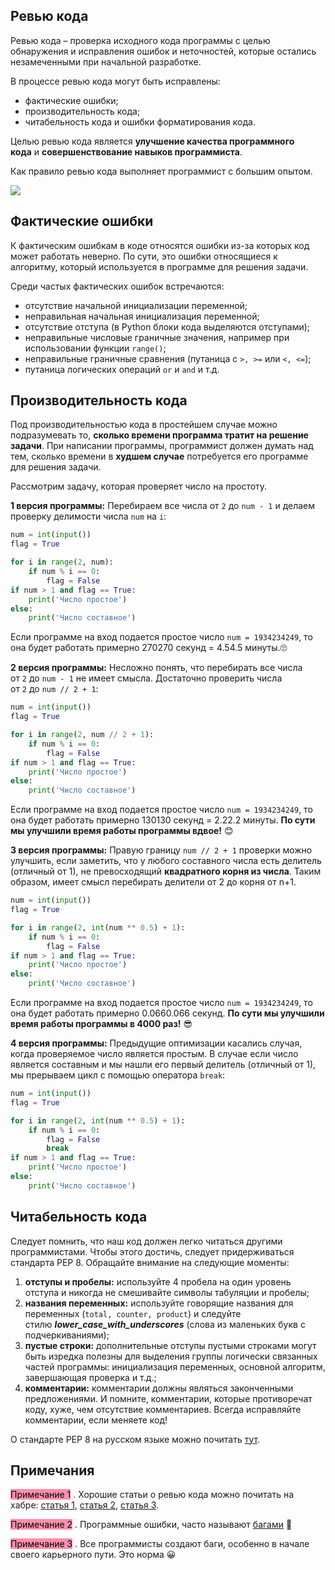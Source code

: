 ## Ревью кода

Ревью кода – проверка исходного кода программы с целью обнаружения и исправления ошибок и неточностей, которые остались незамеченными при начальной разработке. 

В процессе ревью кода могут быть исправлены:

-   фактические ошибки;
-   производительность кода;
-   читабельность кода и ошибки форматирования кода.

Целью ревью кода является **улучшение качества программного кода** и **совершенствование навыков программиста**.

Как правило ревью кода выполняет программист с большим опытом.

![](https://habrastorage.org/webt/59/e8/37/59e8378c4c14b734316121.png)

## Фактические ошибки
К фактическим ошибкам в коде относятся ошибки из-за которых код может работать неверно. По сути, это ошибки относящиеся к алгоритму, который используется в программе для решения задачи.

Среди частых фактических ошибок встречаются:

-   отсутствие начальной инициализации переменной;
-   неправильная начальная инициализация переменной;
-   отсутствие отступа (в Python блоки кода выделяются отступами);
-   неправильные числовые граничные значения, например при использовании функции `range()`;
-   неправильные граничные сравнения (путаница с `>, >=` или `<, <=`);
-   путаница логических операций `or` и `and` и т.д.

## Производительность кода

Под производительностью кода в простейшем случае можно подразумевать то, **сколько времени программа тратит на решение задачи**. При написании программы, программист должен думать над тем, сколько времени в **худшем случае** потребуется его программе для решения задачи.

Рассмотрим задачу, которая проверяет число на простоту.

**1 версия программы:** Перебираем все числа от `2` до `num - 1` и делаем проверку делимости числа `num` на `i`:

```python
num = int(input())
flag = True

for i in range(2, num):
    if num % i == 0:
        flag = False
if num > 1 and flag == True:
    print('Число простое')
else:
    print('Число составное')
```

Если программе на вход подается простое число `num = 1934234249`, то она будет работать примерно 270270 секунд = 4.54.5 минуты.🙄

**2 версия программы:** Несложно понять, что перебирать все числа от `2` до `num - 1` не имеет смысла. Достаточно проверить числа от `2` до `num // 2 + 1`:

```python
num = int(input())
flag = True

for i in range(2, num // 2 + 1):
    if num % i == 0:
        flag = False
if num > 1 and flag == True:
    print('Число простое')
else:
    print('Число составное')
```
Если программе на вход подается простое число `num = 1934234249`, то она будет работать примерно 130130 секунд = 2.22.2 минуты. **По сути мы улучшили время работы программы вдвое!** 😊

**3 версия программы:** Правую границу `num // 2 + 1` проверки можно улучшить, если заметить, что у любого составного числа есть делитель (отличный от 1), не превосходящий **квадратного корня из числа**. Таким образом, имеет смысл перебирать делители от 2 до корня от n​+1.

```python
num = int(input())
flag = True

for i in range(2, int(num ** 0.5) + 1):
    if num % i == 0:
        flag = False
if num > 1 and flag == True:
    print('Число простое')
else:
    print('Число составное')
```

Если программе на вход подается простое число `num = 1934234249`, то она будет работать примерно 0.0660.066 секунд. **По сути мы улучшили время работы программы в 4000 раз!** 😎

**4 версия программы:** Предыдущие оптимизации касались случая, когда проверяемое число является простым. В случае если число является составным и мы нашли его первый делитель (отличный от 1), мы прерываем цикл с помощью оператора `break`:

```python
num = int(input())
flag = True

for i in range(2, int(num ** 0.5) + 1):
    if num % i == 0:
        flag = False
        break
if num > 1 and flag == True:
    print('Число простое')
else:
    print('Число составное')
```

## Читабельность кода

Следует помнить, что наш код должен легко читаться другими программистами. Чтобы этого достичь, следует придерживаться стандарта PEP 8. Обращайте внимание на следующие моменты:

1.  **отступы и пробелы:** используйте 4 пробела на один уровень отступа и никогда не смешивайте символы табуляции и пробелы;
2.  **названия переменных:** используйте говорящие названия для переменных (`total, counter, product`) и следуйте стилю **_lower_case_with_underscores_** (слова из маленьких букв с подчеркиваниями);
3.  **пустые строки:** дополнительные отступы пустыми строками могут быть изредка полезны для выделения группы логически связанных частей программы: инициализация переменных, основной алгоритм, завершающая проверка и т.д.;
4.  **комментарии:** комментарии должны являться законченными предложениями. И помните, комментарии, которые противоречат коду, хуже, чем отсутствие комментариев. Всегда исправляйте комментарии, если меняете код!

О стандарте PEP 8 на русском языке можно почитать [тут](https://pythonworld.ru/osnovy/pep-8-rukovodstvo-po-napisaniyu-koda-na-python.html).

## Примечания

<mark style="background: #FF5582A6;">Примечание 1</mark> . Хорошие статьи о ревью кода можно почитать на хабре: [статья 1](https://habr.com/ru/post/340550/), [статья 2](https://habr.com/ru/post/342244/), [статья 3](https://thecode.media/code-review/amp/?__twitter_impression=true).

<mark style="background: #FF5582A6;">Примечание 2</mark> . Программные ошибки, часто называют [багами](https://ru.wikipedia.org/wiki/%D0%9F%D1%80%D0%BE%D0%B3%D1%80%D0%B0%D0%BC%D0%BC%D0%BD%D0%B0%D1%8F_%D0%BE%D1%88%D0%B8%D0%B1%D0%BA%D0%B0) 🦟

<mark style="background: #FF5582A6;">Примечание 3</mark> . Все программисты создают баги, особенно в начале своего карьерного пути. Это норма 😀